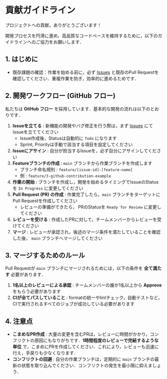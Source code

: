 # 貢献ガイドライン

プロジェクトへの貢献，ありがとうございます！

開発プロセスを円滑に進め，高品質なコードベースを維持するために，以下のガイドラインへのご協力をお願いします．

## 1. はじめに

- 既存課題の確認：作業を始める前に，必ず [Issues](https://github.com/human-interface-lab-soccer/soccer-app-flutter/issues) と既存のPull Requestを確認してください．重複作業を防ぎ，効率的に進めるためです．

## 2. 開発ワークフロー (GitHub フロー)

私たちは **GitHub フロー** を採用しています．基本的な開発の流れは以下のとおりです．

1. **Issueを立てる** : 新機能の開発やバグ修正を行う際は，まず [Issues](https://github.com/human-interface-lab-soccer/soccer-app-flutter/issues) にてIssueを立ててください
    - Issue作成後，Statusは自動的に `Todo` になります
    - Sprint, Priorityは手動で該当する項目を設定してください
2. **Issueにアサイン** : 自分が担当するIssueを，必ず自分にアサインしてください
3. **Featureブランチの作成** : `main` ブランチから作業ブランチを作成します
    - ブランチ命名規則 : `feature/[issue-id]-[feature-name]`
    - 例 : `feature/3-github-contribution-example`
4. **作業の開始** : ブランチを作成し，開発を始めるタイミングでIssueのStatusを `In Progress` に変更してください
5. **Pull Request (PR) の作成** : 作業完了したら，`main` ブランチをターゲットにPull Requestを作成してください
    - レビューの準備ができたら， PRのStatusを `Ready for Review` に変更してください
6. **レビューを受ける** : 作成したPRに対して，チームメンバーからレビューを受けてください
7. **マージ** : レビューが承認され，後述のマージ条件を満たしていることを確認した後， `main` ブランチへマージしてください

## 3. マージするためのルール
Pull Requestが `main` ブランチにマージされるためには，以下の条件を **全て満たす** 必要があります．

1. **1名以上のレビューによる承認** : チームメンバーの誰か1名以上から **Approve** をもらう必要があります
2. **CIが全てパスしていること** : formatの統一やlintチェック，自動テストなど，CIで実行されるすべてのジョブが成功している必要があります

## 4. 注意点
- **こまめなPR作成** : 大量の変更を含むPRは，レビューに時間がかかり，コンフリクトの原因にもなりがちです．**1時間程度のレビューで完結するような単位** で，こまめにPRを作成してください．これにより，レビューも迅速に行え，手戻りも少なくなります．
- **コンフリクトの回避** : 自分の作業ブランチは，定期的に `main` ブランチの最新の状態を取り込んでください．コンフリクトの発生を最小限に抑えましょう．

 
